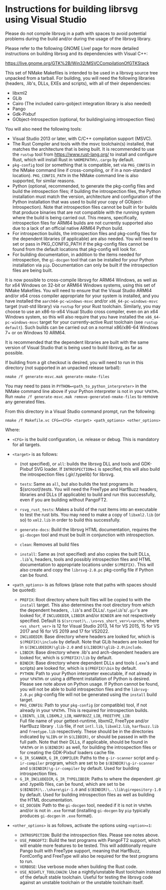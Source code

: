Instructions for building librsvg using Visual Studio
========

Please do not compile librsvg in a path with spaces to avoid potential
problems during the build and/or during the usage of the librsvg
library.

Please refer to the following GNOME Live! page for more detailed
instructions on building librsvg and its dependencies with Visual C++:

https://live.gnome.org/GTK%2B/Win32/MSVCCompilationOfGTKStack

This set of NMake Makefiles is intended to be used in a librsvg source tree
unpacked from a tarball.  For building, you will need the following
libraries (headers, .lib's, DLLs, EXEs and scripts), with all of their
dependencies:

*  libxml2
*  GLib
*  Cairo (The included cairo-gobject integration library is also needed)
*  Pango
*  Gdk-Pixbuf
*  GObject-Introspection (optional, for building/using introspection files)

You will also need the following tools:
*  Visual Studio 2013 or later, with C/C++ compilation support (MSVC).
*  The Rust Compiler and tools with the msvc toolchain(s) installed, that
   matches the architecture that is being built.  It is recommended to use
   the `rustup` tool from https://www.rust-lang.org/ to install and
   configure Rust, which will install Rust in `%HOMEPATH%\.cargo` by
   default.
*  `pkg-config` tool (or something that is compatible, set via
   `PKG_CONFIG` in the NMake command line if cross-compiling, or if in a
   non-standard location).  `PKG_CONFIG_PATH` in the NMake command line is
   also supported, for similar reasons.
*  Python (optional, recommended, to generate the pkg-config files and
   build the introspection files; if building the introspection files, the
   Python installation must match the version, architecture and
   configuration of the Python installation that was used to build your
   copy of GObject-Introspection).  Note that introspection files cannot
   be built in for builds that produce binaries that are not compatible
   with the running system where the build is being carried out.  This
   means, specifically, introspection files for ARM64 builds are not
   currently supported also due to a lack of an official native ARM64
   Python build.
*  For introspection builds, the introspection files and pkg-config
   files for the dependent libraries (if applicable) are also needed.
   You will need to set or pass in PKG_CONFIG_PATH if the pkg-config
   files cannot be found from the default locations that pkg-config will
   look for.
*  For building documentation, in addition to the items needed for
   introspection, the `gi-docgen` tool that can be installed for your
   Python installation via `pip`.  Documentation can only be built if the
   introspection files are being built.

It is now possible to cross-compile librsvg for ARM64 Windows, as well
as for x64 Windows on 32-bit or ARM64 Windows systems, using this set of
NMake Makefiles.  You will need to ensure that the Visual Studio ARM64
and/or x64 cross compiler appropriate for your system is installed, and
you have installed the `aarch64-pc-windows-msvc` and/or
`x86_64-pc-windows-msvc` target (rust-std library)
via `rustup` for your Rust toolchain.  Similarly, you may choose to use an 
x86-to-x64 Visual Studio cross compiler, even on an x64 Windows system, so
this will also require that you have installed the
`x86_64-pc-windows-msvc` target for your currently-active
Rust toolchain (see `rustup default`).  Such builds can be carried out on
a normal x86/x86-64 Windows 7+ or on Windows 10 ARM64.

It is recommended that the dependent libraries are built with the same
version of Visual Studio that is being used to build librsvg, as far as
possible.

If building from a git checkout is desired, you will need to run in this directory (not supported in an unpacked release tarball):
```
nmake /f generate-msvc.mak generate-nmake-files
```
You may need to pass in `PYTHON=<path_to_python_interpreter>` in the
NMake command line above if your Python interpreter is not in your
`%PATH%`.  Run `nmake /f generate-msvc.mak remove-generated-nmake-files`
to remove any generated files.

From this directory in a Visual Studio command prompt, run the following:
```
nmake /f Makefile.vc CFG=<CFG> <target> <path_options> <other_options>
```
Where:
*  `<CFG>` is the build configuration, i.e. release or debug.  This is
   mandatory for all targets.

*  `<target>` is as follows:
    *  (not specified), or `all`: builds the librsvg DLL and tools and
       GDK-Pixbuf SVG loader.  If `INTROSPECTION=1` is specified, this
       will also build the introspection files (.gir/.typelib) for librsvg.

    *  `tests`: Same as `all`, but also builds the test programs in
       $(srcroot)\tests.  You will need the FreeType and HarfBuzz headers,
       libraries and DLLs (if applicable) to build and run this
       successfully, even if you are building without PangoFT2.
    *  `rsvg_rust_tests`: Makes a build of the rust items into an
       executable to test the rust bits.  You may need to make a copy of
       `libxml2.lib` (or so) to `xml2.lib` in order to build this
       successfully.
    *  `generate-docs`: Build the librsvg HTML documentation, requires the
       `gi-docgen` tool and must be built in conjunction with
       introspection.
    *  `clean`: Removes all build files
    *  `install`: Same as (not specified) and also copies the built DLLs,
       `.lib`'s, headers, tools and possibly introspection files and HTML
       documentation to appropriate locations under `$(PREFIX)`.  This
	   will also create and copy the `librsvg-2.0.pc` pkg-config file if
       Python can be found.

*  `<path_options>` is as follows (plase note that paths with spaces
   should be quoted):
    *  `PREFIX`: Root directory where built files will be copied to with
	the `install` target.  This also determines the root directory from
	which the dependent headers, `.lib`'s and DLLs/`.typelib`'s/`.gir`'s
    are looked for, if `INCLUDEDIR`, `LIBDIR` and/or `BINDIR` are not
    respectively specified.  Default is
	`$(srcroot)\..\vs<vs_short_ver>\<arch>`, where `<vs_short_ver>` is 12
    for Visual Studio 2013, 14 for VS 2015, 15 for VS 2017 and 16 for VS
	2019 and 17 for VS2022.
    *  `INCLUDEDIR`: Base directory where headers are looked for, which
       is `$(PREFIX)\include` by default.  Note that GLib headers are
       looked for in `$(INCLUDEDIR)\glib-2.0` and `$(LIBDIR)\glib-2.0\include`.
    *  `LIBDIR`: Base directory where .lib's and arch-dependent headers
       are looked for, which is `$(PREFIX)\lib` by default.
    *  `BINDIR`: Base directory where dependent DLLs and tools (`.exe`'s
       and scripts) are looked for, which is `$(PREFIX)\bin` by default.
    *  `PYTHON`: Path to your Python interpreter executable, if not
       already in your `%PATH%` or using a different installation of
       Python is desired.  Please see note above on Python usage.  If
       Python cannot be found, you will not be able to build introspection
       files and the `librsvg-2.0.pc` pkg-config file will not be generated
       using the `install` build target.
    *  `PKG_CONFIG`: Path to your `pkg-config` (or compatible) tool, if not
       already in your `%PATH%`.  This is required for introspection 
       builds.
    *  `LIBINTL_LIB`, `LIBXML2_LIB`, `HARFBUZZ_LIB`, `FREETYPE_LIB`:  
       Full file name of your gettext-runtime, libxml2, FreeType and/or
       HarfBuzz library `.lib` file, if not `intl.lib`, `libxml2.lib`,
       `harfbuzz.lib` and `freetype.lib` respectively.  These should be in
       the directories indicated by `%LIB%` or in `$(LIBDIR)`, or should
       be passed in with the full path.  Note that their DLLs, if
       applicable, should be found in `%PATH%` or in `$(BINDIR)` as well,
       for building the introspection files or for creating the GDK-Pixbuf
       loaders cache file.
    *  `G_IR_SCANNER`, `G_IR_COMPILER`:  Paths to the `g-ir-scanner` script
       and `g-ir-compiler` program, which are set to be
	   `$(BINDIR)\g-ir-scanner` and `$(BINDIR)\g-ir-compiler` by default.
       Used for building introspection files.
    *  `G_IR_INCLUDEDIR`, `G_IR_TYPELIBDIR`:  Paths to where the
       dependent .gir and .typelib files, can be found, which are set to
       be `$(BINDIR)\..\share\gir-1.0` and
       `$(BINDIR)\..\lib\girepository-1.0` by default.  Used for building
       introspection files as well as building the HTML documentation.
    *  `GI_DOCGEN`:  Path to the `gi-docgen` tool, needed if it is not in
       `%PATH%` and/or is not in `.exe` format (installing `gi-docgen` by
	   `pip` typically produces `gi-docgen` in `.exe` format).

*  `<other_options>` is as follows, activate the options using
   `<option>=1`:
    *  `INTROSPECTION`: Build the introspection files.  Please see notes
    above.
    *  `USE_PANGOFT2`: Build the test programs with PangoFT2 support,
       which will enable more features to be tested.  This will
       additionally require Pango built with FreeType support, meaning
       that HarfBuzz, FontConfig and FreeType will also be required for
       the test programs to run.
    *  `VERBOSE`: Use verbose mode when building the Rust code.
    *  `USE_NIGHTLY_TOOLCHAIN`: Use a nightly/unstable Rust toolchain
       instead of the default stable toolchain.  Useful for testing
       the librsvg code against an unstable toolchain or the unstable
       toolchain itself.
